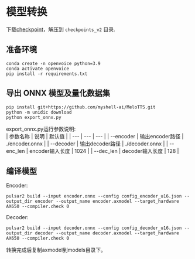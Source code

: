 # 模型转换

下载[checkpoint](https://myshell-public-repo-host.s3.amazonaws.com/openvoice/checkpoints_v2_0417.zip)，解压到 `checkpoints_v2` 目录.

## 准备环境

```
conda create -n openvoice python=3.9
conda activate openvoice
pip install -r requirements.txt
```

## 导出 ONNX 模型及量化数据集

```
pip install git+https://github.com/myshell-ai/MeloTTS.git
python -m unidic download
python export_onnx.py
```

export_onnx.py运行参数说明:  
| 参数名称 | 说明 | 默认值 |
| --- | --- | --- |
| --encoder | 输出encoder路径 | ./encoder.onnx |
| --decoder | 输出decoder路径 | ./decoder.onnx |
| --enc_len | encoder输入长度 | 1024 |
| --dec_len | decoder输入长度 | 128 |


## 编译模型

Encoder:  
```
pulsar2 build --input encoder.onnx --config config_encoder_u16.json --output_dir encoder --output_name encoder.axmodel --target_hardware AX650 --compiler.check 0
```

Decoder:  
```
pulsar2 build --input decoder.onnx --config config_decoder_u16.json --output_dir decoder --output_name decoder.axmodel --target_hardware AX650 --compiler.check 0
```

转换完成后复制axmodel到models目录下。
